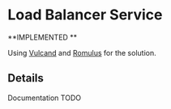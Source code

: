 # Load Balancer Service

**IMPLEMENTED **

Using [Vulcand](http://vulcand.io/) and [Romulus](https://github.com/timelinelabs/romulus) for the solution. 

## Details

Documentation TODO